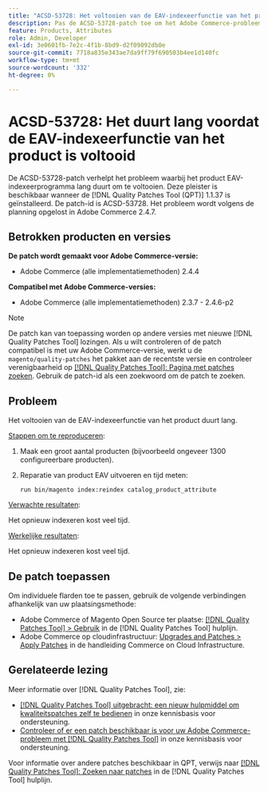 ```yaml
---
title: "ACSD-53728: Het voltooien van de EAV-indexeerfunctie van het product duurt lang."
description: Pas de ACSD-53728-patch toe om het Adobe Commerce-probleem op te lossen, waarbij het voltooien van de product EAV-indexeerder veel tijd in beslag neemt.
feature: Products, Attributes
role: Admin, Developer
exl-id: 3e0601fb-7e2c-4f1b-8bd9-d2f09092db0e
source-git-commit: 7718a835e343ae7da9ff79f690503b4ee1d140fc
workflow-type: tm+mt
source-wordcount: '332'
ht-degree: 0%

---
```


# ACSD-53728: Het duurt lang voordat de EAV-indexeerfunctie van het product is voltooid

De ACSD-53728-patch verhelpt het probleem waarbij het product EAV-indexeerprogramma lang duurt om te voltooien. Deze pleister is beschikbaar wanneer de [!DNL Quality Patches Tool (QPT)] 1.1.37 is geïnstalleerd. De patch-id is ACSD-53728. Het probleem wordt volgens de planning opgelost in Adobe Commerce 2.4.7.

## Betrokken producten en versies

**De patch wordt gemaakt voor Adobe Commerce-versie:**

* Adobe Commerce (alle implementatiemethoden) 2.4.4

**Compatibel met Adobe Commerce-versies:**

* Adobe Commerce (alle implementatiemethoden) 2.3.7 - 2.4.6-p2

>[!NOTE]
>
>De patch kan van toepassing worden op andere versies met nieuwe [!DNL Quality Patches Tool] lozingen. Als u wilt controleren of de patch compatibel is met uw Adobe Commerce-versie, werkt u de `magento/quality-patches` het pakket aan de recentste versie en controleer verenigbaarheid op [[!DNL Quality Patches Tool]: Pagina met patches zoeken](https://experienceleague.adobe.com/tools/commerce-quality-patches/index.html). Gebruik de patch-id als een zoekwoord om de patch te zoeken.

## Probleem

Het voltooien van de EAV-indexeerfunctie van het product duurt lang.

<u>Stappen om te reproduceren</u>:

1. Maak een groot aantal producten (bijvoorbeeld ongeveer 1300 configureerbare producten).
1. Reparatie van product EAV uitvoeren en tijd meten:

   `run bin/magento index:reindex catalog_product_attribute`

<u>Verwachte resultaten</u>:

Het opnieuw indexeren kost veel tijd.

<u>Werkelijke resultaten</u>:

Het opnieuw indexeren kost veel tijd.

## De patch toepassen

Om individuele flarden toe te passen, gebruik de volgende verbindingen afhankelijk van uw plaatsingsmethode:

* Adobe Commerce of Magento Open Source ter plaatse: [[!DNL Quality Patches Tool] > Gebruik](https://experienceleague.adobe.com/docs/commerce-operations/tools/quality-patches-tool/usage.html) in de [!DNL Quality Patches Tool] hulplijn.
* Adobe Commerce op cloudinfrastructuur: [Upgrades and Patches > Apply Patches](https://experienceleague.adobe.com/docs/commerce-cloud-service/user-guide/develop/upgrade/apply-patches.html) in de handleiding Commerce on Cloud Infrastructure.

## Gerelateerde lezing

Meer informatie over [!DNL Quality Patches Tool], zie:

* [[!DNL Quality Patches Tool] uitgebracht: een nieuw hulpmiddel om kwaliteitspatches zelf te bedienen](/help/announcements/adobe-commerce-announcements/magento-quality-patches-released-new-tool-to-self-serve-quality-patches.md) in onze kennisbasis voor ondersteuning.
* [Controleer of er een patch beschikbaar is voor uw Adobe Commerce-probleem met [!DNL Quality Patches Tool]](/help/support-tools/patches-available-in-qpt-tool/check-patch-for-magento-issue-with-magento-quality-patches.md) in onze kennisbasis voor ondersteuning.

Voor informatie over andere patches beschikbaar in QPT, verwijs naar [[!DNL Quality Patches Tool]: Zoeken naar patches](https://experienceleague.adobe.com/tools/commerce-quality-patches/index.html) in de [!DNL Quality Patches Tool] hulplijn.
